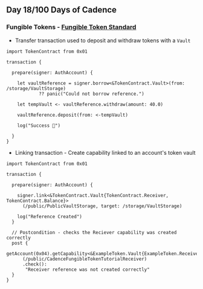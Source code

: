 ## Day 18/100 Days of Cadence

### Fungible Tokens - [Fungible Token Standard](https://github.com/onflow/flow-ft)
* Transfer transaction used to deposit and withdraw tokens with a `Vault`
```cadence
import TokenContract from 0x01

transaction {
  
  prepare(signer: AuthAccount) {
    
    let vaultReference = signer.borrow<&TokenContract.Vault>(from: /storage/VaultStorage)
    		?? panic("Could not borrow reference.")
    
    let tempVault <- vaultReference.withdraw(amount: 40.0)
    
    vaultReference.deposit(from: <-tempVault)
    
    log("Success 🎉")
    
  }
}
```
* Linking transaction - Create capability linked to an account's token vault
```cadence
import TokenContract from 0x01

transaction {
  
  prepare(signer: AuthAccount) {
    
    signer.link<&TokenContract.Vault{TokenContract.Receiver, TokenContract.Balance}>						
      (/public/PublicVaultStorage, target: /storage/VaultStorage)
    
    log("Reference Created")
  }
  
  // Postcondition - checks the Reciever capability was created correctly
  post {	
    getAccount(0x04).getCapability<&ExampleToken.Vault{ExampleToken.Receiver>
      (/public/CadenceFungibleTokenTutorialReceiver)                   
      .check():
       "Receiver reference was not created correctly"
  }
}
```
  
